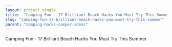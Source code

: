 ```yaml
---
layout: project_single
title:  "Camping Fun - 17 Brilliant Beach Hacks You Must Try This Summer"
slug: "camping-fun-17-brilliant-beach-hacks-you-must-try-this-summer"
parent: "camping-hacks-camper-ideas"
---
```

Camping Fun - 17 Brilliant Beach Hacks You Must Try This Summer